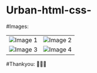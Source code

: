 ﻿# Urban-html-css-

 #Images:
<table>
  <tr>
    <td>
      <img src="https://github.com/YashRaj9211/Urban-html-css-/assets/92658760/4fca0bb1-d6ad-4e45-9786-dbd5fa1cd626" alt="Image 1"/>
    </td>
    <td>
      <img src="https://github.com/YashRaj9211/Urban-html-css-/assets/92658760/c47dac82-cb3e-4f13-bb91-339e414a3285" alt="Image 2"/>
    </td>
  </tr>
  <tr>
    <td>
      <img src="https://github.com/YashRaj9211/Urban-html-css-/assets/92658760/20c070f5-88c0-4492-abc4-035835413d2c" alt="Image 3"/>
    </td>
    <td>
      <img src="https://github.com/YashRaj9211/Urban-html-css-/assets/92658760/600fdba3-0d76-479d-9156-208b80c49a75" alt="Image 4"/>
    </td>
  </tr>
</table>

#Thankyou:
👨🏽‍💻
